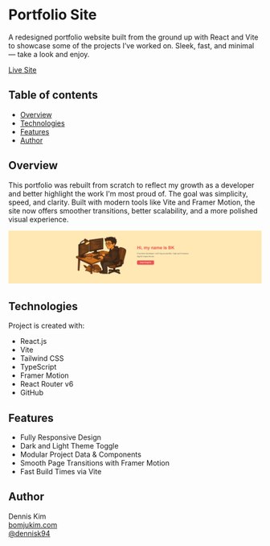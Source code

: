 # Portfolio Site

A redesigned portfolio website built from the ground up with React and Vite to showcase some of the projects I’ve worked on. Sleek, fast, and minimal — take a look and enjoy.

[Live Site](https://bomjukim.com/)

## Table of contents

- [Overview](#overview)
- [Technologies](#technologies)
- [Features](#features)
- [Author](#author)

## Overview

This portfolio was rebuilt from scratch to reflect my growth as a developer and better highlight the work I'm most proud of. The goal was simplicity, speed, and clarity. Built with modern tools like Vite and Framer Motion, the site now offers smoother transitions, better scalability, and a more polished visual experience.

![portfolio-thumbnail](/src/assets/projects/portfolio/banner-portfolio.webp)

## Technologies

Project is created with:

- React.js
- Vite
- Tailwind CSS
- TypeScript
- Framer Motion
- React Router v6
- GitHub

## Features

- Fully Responsive Design
- Dark and Light Theme Toggle
- Modular Project Data & Components
- Smooth Page Transitions with Framer Motion
- Fast Build Times via Vite

## Author

Dennis Kim  
[bomjukim.com](https://bomjukim.com/)  
[@dennisk94](https://github.com/dennisk94)
